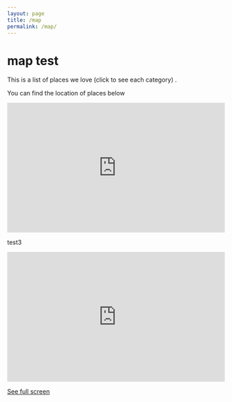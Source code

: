 ```yaml
---
layout: page
title: /map
permalink: /map/
---
```


# map test
This is a list of places we love (click to see each category) 
.


You can find the location of places below
<iframe width="100%" height="300px" frameborder="0" allowfullscreen src="https://umap.openstreetmap.co/en/map/untitled-map_2508?scaleControl=true&miniMap=false&scrollWheelZoom=true&zoomControl=true&allowEdit=false&moreControl=false&searchControl=null&tilelayersControl=null&embedControl=false&datalayersControl=expanded&onLoadPanel=undefined&captionBar=true&datalayers=5282%2C5281&fullscreenControl=false&locateControl=null&editinosmControl=false"></iframe>

test3
<iframe width="100%" height="300px" frameborder="0" allowfullscreen src="https://umap.openstreetmap.co/en/map/untitled-map_2508?scaleControl=true&miniMap=true&scrollWheelZoom=true&zoomControl=true&allowEdit=false&moreControl=true&searchControl=null&tilelayersControl=null&embedControl=null&datalayersControl=true&onLoadPanel=undefined&captionBar=true&datalayers=5282%2C5281#15/52.5132/13.4529"></iframe><p><a href="https://umap.openstreetmap.co/en/map/untitled-map_2508">See full screen</a></p>
